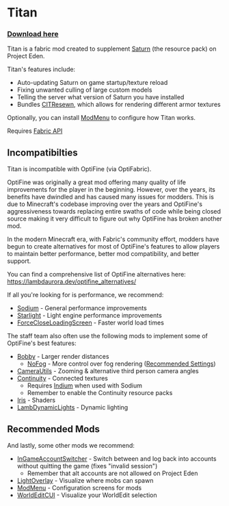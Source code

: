 # Titan

### [Download here](https://projecteden.gg/titan)

Titan is a fabric mod created to supplement [Saturn](https://github.com/ProjectEdenGG/Saturn) (the resource pack) on Project Eden.

Titan's features include:
- Auto-updating Saturn on game startup/texture reload
- Fixing unwanted culling of large custom models
- Telling the server what version of Saturn you have installed
- Bundles [CITResewn](https://modrinth.com/mod/cit-resewn), which allows for rendering different armor textures

Optionally, you can install [ModMenu](https://modrinth.com/mod/modmenu) to configure how Titan works. 

Requires [Fabric API](https://www.curseforge.com/minecraft/mc-mods/fabric-api)

## Incompatibilties
Titan is incompatible with OptiFine (via OptiFabric). 

OptiFine was originally a great mod offering many quality of life improvements for the player in the beginning. However, over the years, its benefits have dwindled and has caused many issues for modders. This is due to Minecraft's codebase improving over the years and OptiFine's aggressiveness towards replacing entire swaths of code while being closed source making it very difficult to figure out why OptiFine has broken another mod.

In the modern Minecraft era, with Fabric's community effort, modders have begun to create alternatives for most of OptiFine's features to allow players to maintain better performance, better mod compatibility, and better support.

You can find a comprehensive list of OptiFine alternatives here: https://lambdaurora.dev/optifine_alternatives/

If all you're looking for is performance, we recommend:
- [Sodium](https://modrinth.com/mod/sodium) - General performance improvements
- [Starlight](https://modrinth.com/mod/starlight) - Light engine performance improvements
- [ForceCloseLoadingScreen](https://modrinth.com/mod/forcecloseworldloadingscreen) - Faster world load times

The staff team also often use the following mods to implement some of OptiFine's best features:
- [Bobby](https://modrinth.com/mod/bobby) - Larger render distances
    - [NoFog](https://modrinth.com/mod/no_fog) - More control over fog rendering ([Recommended Settings](https://i.projecteden.gg/nofog.png))
- [CameraUtils](https://modrinth.com/mod/camera-utils) - Zooming & alternative third person camera angles
- [Continuity](https://modrinth.com/mod/continuity) - Connected textures
    - Requires [Indium](https://modrinth.com/mod/indium) when used with Sodium
    - Remember to enable the Continuity resource packs
- [Iris](https://modrinth.com/mod/iris) - Shaders
- [LambDynamicLights](https://modrinth.com/mod/lambdynamiclights) - Dynamic lighting

## Recommended Mods
And lastly, some other mods we recommend:
- [InGameAccountSwitcher](https://modrinth.com/mod/in-game-account-switcher) - Switch between and log back into accounts without quitting the game (fixes "invalid session")
    - Remember that alt accounts are not allowed on Project Eden
- [LightOverlay](https://modrinth.com/mod/light-overlay) - Visualize where mobs can spawn
- [ModMenu](https://modrinth.com/mod/modmenu) - Configuration screens for mods
- [WorldEditCUI](https://www.curseforge.com/minecraft/mc-mods/worldeditcui-fabric) - Visualize your WorldEdit selection
